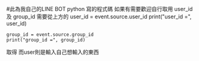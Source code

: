#此為我自己的LINE BOT python 寫的程式碼 如果有需要歡迎自行取用
user_id 及 group_id 需要從上方的 
	user_id = event.source.user_id
	print("user_id =", user_id)

	group_id = event.source.group_id
	print("group_id =", group_id)
  取得
  而user則是輸入自己想輸入的東西

